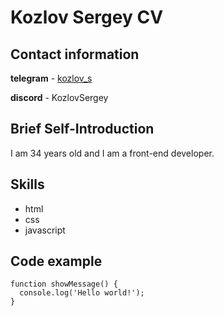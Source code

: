 # Kozlov Sergey CV

## Contact information
**telegram** - [kozlov_s](https://t.me/kozlov_s)

**discord** - KozlovSergey

## Brief Self-Introduction
I am 34 years old and I am a front-end developer.

## Skills
* html
* css
* javascript

## Code example
```
function showMessage() {
  console.log('Hello world!');
}
```